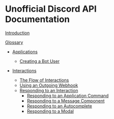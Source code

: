 # Unofficial Discord API Documentation

[Introduction](./introduction.md)

[Glossary](./glossary.md)

- [Applications]()
  - [Creating a Bot User]()

- [Interactions](./interactions.md)
  - [The Flow of Interactions](./the_flow_of_interactions.md)
  - [Using an Outgoing Webhook](./using_an_outgoing_webhook.md)
  - [Responding to an Interaction]()
    - [Responding to an Application Command]()
    - [Responding to a Message Component]()
    - [Responding to an Autocomplete]()
    - [Responding to a Modal]()
